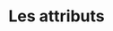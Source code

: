 <div w-full h-full>
    <div>
        <h1 w-50 pb-4 text-ts font-mono text-2xl>Les attributs</h1>
    </div>
</div>